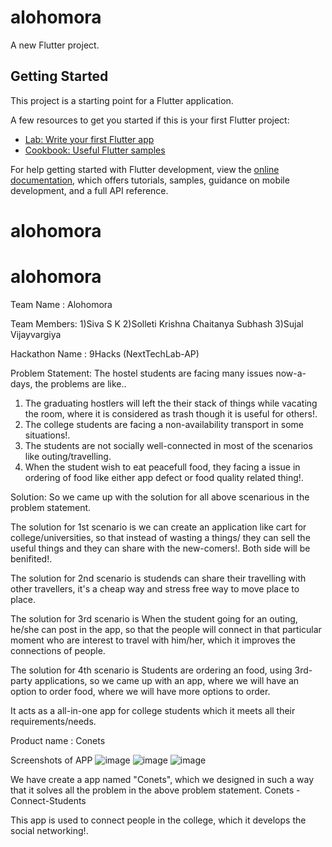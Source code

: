 # alohomora

A new Flutter project.

## Getting Started

This project is a starting point for a Flutter application.

A few resources to get you started if this is your first Flutter project:

- [Lab: Write your first Flutter app](https://docs.flutter.dev/get-started/codelab)
- [Cookbook: Useful Flutter samples](https://docs.flutter.dev/cookbook)

For help getting started with Flutter development, view the
[online documentation](https://docs.flutter.dev/), which offers tutorials,
samples, guidance on mobile development, and a full API reference.
# alohomora
# alohomora

Team Name : Alohomora

Team Members:
1)Siva S K
2)Solleti Krishna Chaitanya Subhash
3)Sujal Vijayvargiya

Hackathon Name : 9Hacks (NextTechLab-AP)

Problem Statement:
  The hostel students are facing many issues now-a-days, the problems are like..
  1) The graduating hostlers will left the their stack of things while vacating the room, where it is considered as trash though it is useful for others!.
  2) The college students are facing a non-availability transport in some situations!.
  3) The students are not socially well-connected in most of the scenarios like outing/travelling.
  4) When the student wish to eat peacefull food, they facing a issue in ordering of food like either app defect or food quality related thing!.

Solution:
  So we came up with the solution for all above scenarious in the problem statement.

  The solution for 1st scenario is we can create an application like cart for college/universities, so that instead of wasting a things/ they can sell the useful things and they can share with the new-comers!. Both side will be benifited!.

  The solution for 2nd scenario is studends can share their travelling with other travellers, it's a cheap way and stress free way to move place to place.

  The solution for 3rd scenario is When the student going for an outing, he/she can post in the app, so that the people will connect in that particular moment who are interest to travel with him/her, which it improves the connections of people.

  The solution for 4th scenario is Students are ordering an food, using 3rd-party applications, so we came up with an app, where we will have an option to order food, where we will have more options to order.

  It acts as a all-in-one app for college students which it meets all their requirements/needs.


Product name : Conets

Screenshots of APP
![image](https://user-images.githubusercontent.com/76482758/202825490-2fd2bf61-6afa-4759-9661-8fe8ee9b8fcb.png)
![image](https://user-images.githubusercontent.com/76482758/202825505-091448c1-415e-4a96-a2ac-9cbf0a7b7554.png)
![image](https://user-images.githubusercontent.com/76482758/202825536-043a90a7-7701-4d44-a42d-3303f89dc426.png)




We have create a app named "Conets", which we designed in such a way that it solves all the problem in the above problem statement.
Conets - Connect-Students

This app is used to connect people in the college, which it develops the social networking!.
